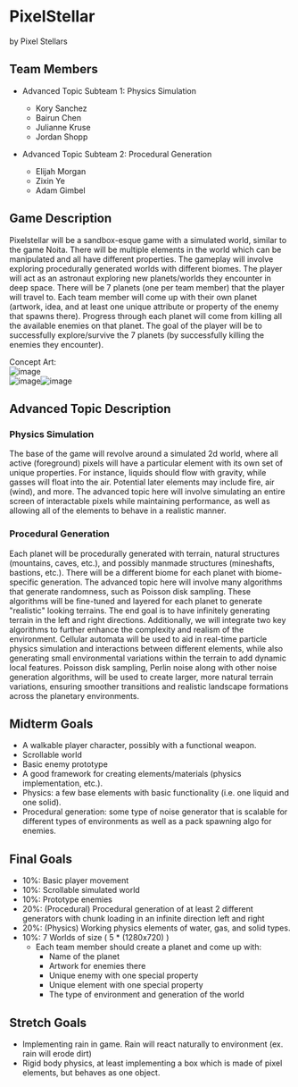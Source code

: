 # PixelStellar

by Pixel Stellars

## Team Members
* Advanced Topic Subteam 1: Physics Simulation
   * Kory Sanchez
   * Bairun Chen
   * Julianne Kruse
   * Jordan Shopp

* Advanced Topic Subteam 2: Procedural Generation  
  * Elijah Morgan
  * Zixin Ye
  * Adam Gimbel
  

## Game Description

Pixelstellar will be a sandbox-esque game with a simulated world, similar to the game Noita. There will be multiple elements in the world which can be manipulated and all have different properties. The gameplay will involve exploring procedurally generated worlds with different biomes. The player will act as an astronaut exploring new planets/worlds they encounter in deep space. There will be 7 planets (one per team member) that the player will travel to.
Each team member will come up with their own planet (artwork, idea, and at least one unique attribute or property of the enemy that spawns there). Progress through each planet will come from killing all the available enemies on that planet. The goal of the player will be to successfully explore/survive the 7 planets (by successfully killing the enemies they encounter).

Concept Art:  
![image](https://github.com/user-attachments/assets/dae5540b-d718-4aca-8822-08846bba24b8)  
![image](https://github.com/user-attachments/assets/7390b9b0-ca0a-47c6-906f-c3bd39a07241)![image](https://github.com/user-attachments/assets/0957baec-028a-4c0e-ba9d-f98304f5cf5e)




## Advanced Topic Description

### Physics Simulation

The base of the game will revolve around a simulated 2d world, where all active (foreground) pixels will have a particular element with its own set of unique properties. For instance, liquids should flow with gravity, while gasses will float into the air. Potential later elements may include fire, air (wind), and more. The advanced topic here will involve simulating an entire screen of interactable pixels while maintaining performance, as well as allowing all of the elements to behave in a realistic manner.
    
### Procedural Generation

Each planet will be procedurally generated with terrain, natural structures (mountains, caves, etc.), and possibly manmade structures (mineshafts, bastions, etc.). There will be a different biome for each planet with biome-specific generation. The advanced topic here will involve many algorithms that generate randomness, such as Poisson disk sampling. These algorithms will be fine-tuned and layered for each planet to generate "realistic" looking terrains. The end goal is to have infinitely generating terrain in the left and right directions. Additionally, we will integrate two key algorithms to further enhance the complexity and realism of the environment. Cellular automata will be used to aid in real-time particle physics simulation and interactions between different elements, while also generating small environmental variations within the terrain to add dynamic local features. Poisson disk sampling, Perlin noise along with other noise generation algorithms, will be used to create larger, more natural terrain variations, ensuring smoother transitions and realistic landscape formations across the planetary environments.

## Midterm Goals

* A walkable player character, possibly with a functional weapon.
* Scrollable world
* Basic enemy prototype
* A good framework for creating elements/materials (physics implementation, etc.).
* Physics: a few base elements with basic functionality (i.e. one liquid and one solid).
* Procedural generation: some type of noise generator that is scalable for different types of environments as well as a pack spawning algo for enemies.

## Final Goals

* 10%: Basic player movement
* 10%: Scrollable simulated world
* 10%: Prototype enemies
* 20%: (Procedural) Procedural generation of at least 2 different generators with chunk loading in an infinite direction left and right
* 20%: (Physics) Working physics elements of water, gas, and solid types.
* 10%: 7 Worlds of size ( 5 * (1280x720) )
  * Each team member should create a planet and come up with:
	  * Name of the planet
	  * Artwork for enemies there
	  * Unique enemy with one special property
	  * Unique element with one special property
	  * The type of environment and generation of the world

## Stretch Goals

* Implementing rain in game. Rain will react naturally to environment (ex. rain will erode dirt)
* Rigid body physics, at least implementing a box which is made of pixel elements, but behaves as one object.
